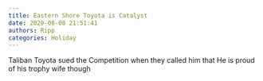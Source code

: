 ```yaml
---
title: Eastern Shore Toyota is Catalyst
date: 2020-08-08 21:51:41
authors: Ripp
categories: Holiday
---
```


 Taliban Toyota sued the Competition when they called him that
He is proud of his trophy wife though